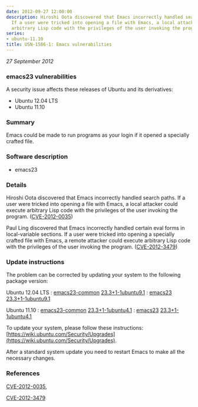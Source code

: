 ```yaml
---
date: 2012-09-27 12:00:00
description: Hiroshi Oota discovered that Emacs incorrectly handled search paths.
  If a user were tricked into opening a file with Emacs, a local attacker could execute
  arbitrary Lisp code with the privileges of the user invoking the program. ([CVE-2012-0035](http://people.ubuntu.com/~ubuntu-security/cve/CVE-2012-0035))
series:
- ubuntu-11.10
title: USN-1586-1: Emacs vulnerabilities
---
```


*27 September 2012*

### emacs23 vulnerabilities

A security issue affects these releases of Ubuntu and its derivatives:

* Ubuntu 12.04 LTS
* Ubuntu 11.10

### Summary

Emacs could be made to run programs as your login if it opened a specially crafted file.

### Software description

* emacs23 

### Details

Hiroshi Oota discovered that Emacs incorrectly handled search paths. If a user were tricked into opening a file with Emacs, a local attacker could execute arbitrary Lisp code with the privileges of the user invoking the program. ([CVE-2012-0035](http://people.ubuntu.com/~ubuntu-security/cve/CVE-2012-0035))

Paul Ling discovered that Emacs incorrectly handled certain eval forms in local-variable sections. If a user were tricked into opening a specially crafted file with Emacs, a remote attacker could execute arbitrary Lisp code with the privileges of the user invoking the program. ([CVE-2012-3479](http://people.ubuntu.com/~ubuntu-security/cve/CVE-2012-3479)) 

### Update instructions

The problem can be corrected by updating your system to the following package version:

Ubuntu 12.04 LTS
 : [emacs23-common](https://launchpad.net/ubuntu/+source/emacs23) <span> [23.3+1-1ubuntu9.1](https://launchpad.net/ubuntu/+source/emacs23/23.3+1-1ubuntu9.1) </span> 
 : [emacs23](https://launchpad.net/ubuntu/+source/emacs23) <span> [23.3+1-1ubuntu9.1](https://launchpad.net/ubuntu/+source/emacs23/23.3+1-1ubuntu9.1) </span> 

Ubuntu 11.10
 : [emacs23-common](https://launchpad.net/ubuntu/+source/emacs23) <span> [23.3+1-1ubuntu4.1](https://launchpad.net/ubuntu/+source/emacs23/23.3+1-1ubuntu4.1) </span> 
 : [emacs23](https://launchpad.net/ubuntu/+source/emacs23) <span> [23.3+1-1ubuntu4.1](https://launchpad.net/ubuntu/+source/emacs23/23.3+1-1ubuntu4.1) </span> 

To update your system, please follow these instructions: [https://wiki.ubuntu.com/Security/Upgrades](https://wiki.ubuntu.com/Security/Upgrades).

After a standard system update you need to restart Emacs to make all the necessary changes. 

### References

 
 [CVE-2012-0035](http://people.ubuntu.com/~ubuntu-security/cve/CVE-2012-0035), 

 [CVE-2012-3479](http://people.ubuntu.com/~ubuntu-security/cve/CVE-2012-3479)